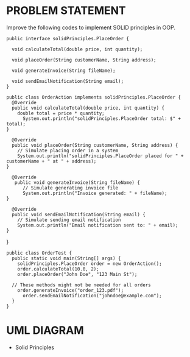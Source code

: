 # PROBLEM STATEMENT
Improve the following codes to implement SOLID principles in OOP.
  
    public interface solidPrinciples.PlaceOrder {
    
      void calculateTotal(double price, int quantity);
  
      void placeOrder(String customerName, String address);
  
      void generateInvoice(String fileName);
  
      void sendEmailNotification(String email);
    }
  
    public class OrderAction implements solidPrinciples.PlaceOrder {
      @Override
      public void calculateTotal(double price, int quantity) {
        double total = price * quantity;
          System.out.println("solidPrinciples.PlaceOrder total: $" + total);
    }
  
      @Override
      public void placeOrder(String customerName, String address) {
        // Simulate placing order in a system
        System.out.println("solidPrinciples.PlaceOrder placed for " + customerName + " at " + address);
    }
  
      @Override
       public void generateInvoice(String fileName) {
          // Simulate generating invoice file
          System.out.println("Invoice generated: " + fileName);
    }
  
      @Override
      public void sendEmailNotification(String email) {
        // Simulate sending email notification
        System.out.println("Email notification sent to: " + email);
    }
  }

    public class OrderTest {
      public static void main(String[] args) {
        solidPrinciples.PlaceOrder order = new OrderAction();
        order.calculateTotal(10.0, 2);
        order.placeOrder("John Doe", "123 Main St");
  
      // These methods might not be needed for all orders
        order.generateInvoice("order_123.pdf");
          order.sendEmailNotification("johndoe@example.com");
      }
    }
  

# UML DIAGRAM
- Solid Principles
